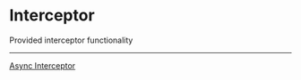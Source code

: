 # Interceptor

Provided interceptor functionality
____

[Async Interceptor](https://github.com/arcanyx-pub/tonic-async-interceptor)